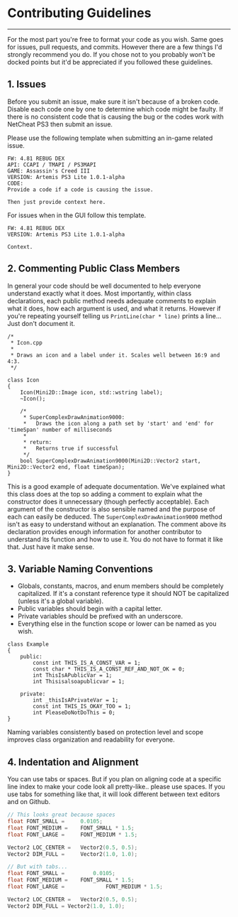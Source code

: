 # Contributing Guidelines

---
For the most part you're free to format your code as you wish. Same goes for issues, pull requests, and commits. However there are a few things I'd strongly recommend you do. If you chose not to you probably won't be docked points but it'd be appreciated if you followed these guidelines.


## 1. Issues
Before you submit an issue, make sure it isn't because of a broken code. Disable each code one by one to determine which code might be faulty. If there is no consistent code that is causing the bug or the codes work with NetCheat PS3 then submit an issue.

Please use the following template when submitting an in-game related issue.
```
FW: 4.81 REBUG DEX
API: CCAPI / TMAPI / PS3MAPI
GAME: Assassin's Creed III
VERSION: Artemis PS3 Lite 1.0.1-alpha
CODE:
Provide a code if a code is causing the issue.

Then just provide context here.
```

For issues when in the GUI follow this template.
```
FW: 4.81 REBUG DEX
VERSION: Artemis PS3 Lite 1.0.1-alpha

Context.
```


## 2. Commenting Public Class Members
In general your code should be well documented to help everyone understand exactly what it does. Most importantly, within class declarations, each public method needs adequate comments to explain what it does, how each argument is used, and what it returns. However if you're repeating yourself telling us `PrintLine(char * line)` prints a line... Just don't document it.

```
/*
 * Icon.cpp
 *
 * Draws an icon and a label under it. Scales well between 16:9 and 4:3.
 */

class Icon
{
    Icon(Mini2D::Image icon, std::wstring label);
    ~Icon();

    /*
     * SuperComplexDrawAnimation9000:
     *   Draws the icon along a path set by 'start' and 'end' for 'timeSpan' number of milliseconds
     *
     * return:
     *   Returns true if successful
     */
    bool SuperComplexDrawAnimation9000(Mini2D::Vector2 start, Mini2D::Vector2 end, float timeSpan);
}
```

This is a good example of adequate documentation. We've explained what this class does at the top so adding a comment to explain what the constructor does it unnecessary (though perfectly acceptable). Each argument of the constructor is also sensible named and the purpose of each can easily be deduced. The `SuperComplexDrawAnimation9000` method isn't as easy to understand without an explanation. The comment above its declaration provides enough information for another contributor to understand its function and how to use it. You do not have to format it like that. Just have it make sense.


## 3. Variable Naming Conventions
 * Globals, constants, macros, and enum members should be completely capitalized. If it's a constant reference type it should NOT be capitalized (unless it's a global variable).
 * Public variables should begin with a capital letter.
 * Private variables should be prefixed with an underscore.
 * Everything else in the function scope or lower can be named as you wish.
```
class Example
{
    public:
        const int THIS_IS_A_CONST_VAR = 1;
        const char * THIS_IS_A_CONST_REF_AND_NOT_OK = 0;
        int ThisIsAPublicVar = 1;
        int Thisisalsoapublicvar = 1;

    private:
        int _thisIsAPrivateVar = 1;
        const int THIS_IS_OKAY_TOO = 1;
        int PleaseDoNotDoThis = 0;
}
```

Naming variables consistently based on protection level and scope improves class organization and readability for everyone.

## 4. Indentation and Alignment
You can use tabs or spaces. But if you plan on aligning code at a specific line index to make your code look all pretty-like.. please use spaces. If you use tabs for something like that, it will look different between text editors and on Github.
```cpp
// This looks great because spaces
float FONT_SMALL =     0.0105;
float FONT_MEDIUM =    FONT_SMALL * 1.5;
float FONT_LARGE =     FONT_MEDIUM * 1.5;

Vector2 LOC_CENTER =   Vector2(0.5, 0.5);
Vector2 DIM_FULL =     Vector2(1.0, 1.0);

// But with tabs...
float FONT_SMALL =         0.0105;
float FONT_MEDIUM =    FONT_SMALL * 1.5;
float FONT_LARGE =             FONT_MEDIUM * 1.5;

Vector2 LOC_CENTER =   Vector2(0.5, 0.5);
Vector2 DIM_FULL = Vector2(1.0, 1.0);
```

